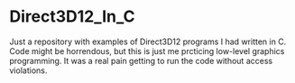 # Direct3D12_In_C
Just a repository with examples of Direct3D12 programs I had written in C.
Code might be horrendous, but this is just me prcticing low-level graphics programming.
It was a real pain getting to run the code without access violations.
